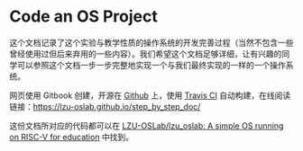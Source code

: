 # Code an OS Project

这个文档记录了这个实验与教学性质的操作系统的开发完善过程（当然不包含一些曾经使用过但后来弃用的一些内容）。我们希望这个文档足够详细，让有兴趣的同学可以参照这个文档一步一步完整地实现一个与我们最终实现的一样的一个操作系统。

网页使用 Gitbook 创建，开源在 [Github](https://github.com/LZU-OSLab/step_by_step_doc) 上，使用 [Travis CI](travis-ci.com) 自动构建，在线阅读链接：https://lzu-oslab.github.io/step_by_step_doc/

这份文档所对应的代码都可以在 [LZU-OSLab/lzu_oslab: A simple OS running on RISC-V for education](https://github.com/LZU-OSLab/lzu_oslab) 中找到。
